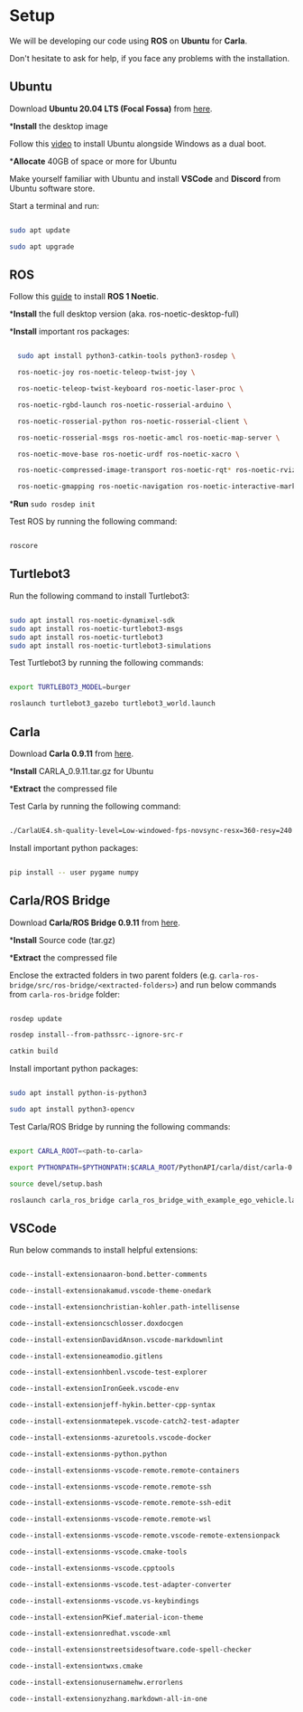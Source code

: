 
# Setup

We will be developing our code using **ROS** on **Ubuntu** for **Carla**.

Don't hesitate to ask for help, if you face any problems with the installation.

## Ubuntu

Download **Ubuntu 20.04 LTS (Focal Fossa)** from [here](https://releases.ubuntu.com/20.04/).

***Install** the desktop image

Follow this [video](https://www.youtube.com/watch?v=GXxTxBPKecQ) to install Ubuntu alongside Windows as a dual boot.

***Allocate** 40GB of space or more for Ubuntu

Make yourself familiar with Ubuntu and install **VSCode** and **Discord** from Ubuntu software store.

Start a terminal and run:

```bash

sudo apt update

sudo apt upgrade

```

## ROS

Follow this [guide](http://wiki.ros.org/noetic/Installation/Ubuntu) to install **ROS 1 Noetic**.

***Install** the full desktop version (aka. ros-noetic-desktop-full)

***Install** important ros packages:

```bash

  sudo apt install python3-catkin-tools python3-rosdep \

  ros-noetic-joy ros-noetic-teleop-twist-joy \

  ros-noetic-teleop-twist-keyboard ros-noetic-laser-proc \

  ros-noetic-rgbd-launch ros-noetic-rosserial-arduino \

  ros-noetic-rosserial-python ros-noetic-rosserial-client \

  ros-noetic-rosserial-msgs ros-noetic-amcl ros-noetic-map-server \

  ros-noetic-move-base ros-noetic-urdf ros-noetic-xacro \

  ros-noetic-compressed-image-transport ros-noetic-rqt* ros-noetic-rviz \

  ros-noetic-gmapping ros-noetic-navigation ros-noetic-interactive-markers

```

***Run** `sudo rosdep init`

Test ROS by running the following command:

```bash

roscore

```

## Turtlebot3

Run the following command to install Turtlebot3:

```bash

sudo apt install ros-noetic-dynamixel-sdk
sudo apt install ros-noetic-turtlebot3-msgs
sudo apt install ros-noetic-turtlebot3
sudo apt install ros-noetic-turtlebot3-simulations

```

Test Turtlebot3 by running the following commands:

```bash

export TURTLEBOT3_MODEL=burger

roslaunch turtlebot3_gazebo turtlebot3_world.launch

```

## Carla

Download **Carla 0.9.11** from [here](https://github.com/carla-simulator/carla/releases/tag/0.9.11/).

***Install** CARLA_0.9.11.tar.gz for Ubuntu

***Extract** the compressed file

Test Carla by running the following command:

```bash

./CarlaUE4.sh-quality-level=Low-windowed-fps-novsync-resx=360-resy=240

```

Install important python packages:

```bash

pip install -- user pygame numpy

```

## Carla/ROS Bridge

Download **Carla/ROS Bridge 0.9.11** from [here](https://github.com/carla-simulator/ros-bridge/releases/tag/0.9.11).

***Install** Source code (tar.gz)

***Extract** the compressed file

Enclose the extracted folders in two parent folders (e.g. `carla-ros-bridge/src/ros-bridge/<extracted-folders>`) and run below commands from `carla-ros-bridge` folder:

```bash

rosdep update

rosdep install--from-pathssrc--ignore-src-r

catkin build

```

Install important python packages:

```bash

sudo apt install python-is-python3

sudo apt install python3-opencv

```

Test Carla/ROS Bridge by running the following commands:

```bash

export CARLA_ROOT=<path-to-carla>

export PYTHONPATH=$PYTHONPATH:$CARLA_ROOT/PythonAPI/carla/dist/carla-0.9.11-py3.7-linux-x86_64.egg:$CARLA_ROOT/PythonAPI/carla

source devel/setup.bash

roslaunch carla_ros_bridge carla_ros_bridge_with_example_ego_vehicle.launch

```

## VSCode

Run below commands to install helpful extensions:

```bash

code--install-extensionaaron-bond.better-comments

code--install-extensionakamud.vscode-theme-onedark

code--install-extensionchristian-kohler.path-intellisense

code--install-extensioncschlosser.doxdocgen

code--install-extensionDavidAnson.vscode-markdownlint

code--install-extensioneamodio.gitlens

code--install-extensionhbenl.vscode-test-explorer

code--install-extensionIronGeek.vscode-env

code--install-extensionjeff-hykin.better-cpp-syntax

code--install-extensionmatepek.vscode-catch2-test-adapter

code--install-extensionms-azuretools.vscode-docker

code--install-extensionms-python.python

code--install-extensionms-vscode-remote.remote-containers

code--install-extensionms-vscode-remote.remote-ssh

code--install-extensionms-vscode-remote.remote-ssh-edit

code--install-extensionms-vscode-remote.remote-wsl

code--install-extensionms-vscode-remote.vscode-remote-extensionpack

code--install-extensionms-vscode.cmake-tools

code--install-extensionms-vscode.cpptools

code--install-extensionms-vscode.test-adapter-converter

code--install-extensionms-vscode.vs-keybindings

code--install-extensionPKief.material-icon-theme

code--install-extensionredhat.vscode-xml

code--install-extensionstreetsidesoftware.code-spell-checker

code--install-extensiontwxs.cmake

code--install-extensionusernamehw.errorlens

code--install-extensionyzhang.markdown-all-in-one

```
